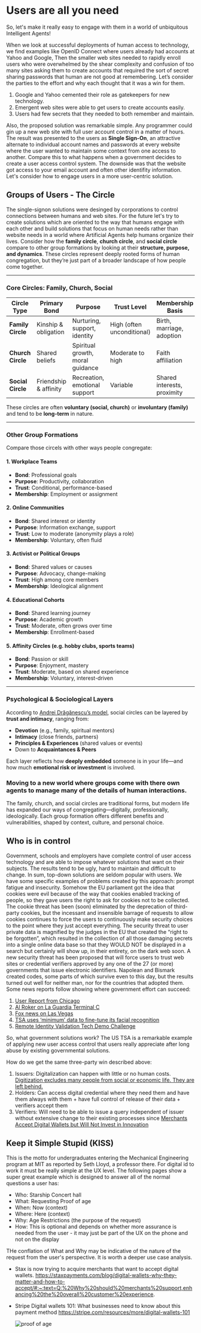 # Users are all you need
So, let's make it really easy to engage with them in a world of unbiquitous Intelligent Agents!

When we look at successful deployments of human access to technology, we find examples like OpenID Connect where users already had accounts at Yahoo and Google, Then the smaller web sites needed to rapidly enroll users who were overwhelmed by the shear complexity and confusion of too many sites asking them to create accounts that required the sort of secret sharing passwords that human are not good at remembering. Let’s consider the parties to the effort and why each thought that it was a win for them.

1. Google and Yahoo cemented their role as gatekeepers for new technology.
2. Emergent web sites were able to get users to create accounts easily.
3. Users had few secrets that they needed to both remember and maintain.

Also, the proposed solution was remarkable simple. Any programmer could gin up a new web site with full user account control in a matter of hours. The result was presented to the users as **Single Sign-On**, an attractive alternate to individual account names and passwords at every website where the user wanted to maintain some context from one access to another. Compare this to what happens when a government decides to create a user access control system. The downside was that the website got access to your email account and often other identifity information. Let's consider how to engage users in a more user-centric solution.

## Groups of Users - The Circle

The single-signon solutions were desinged by corporations to control connections between humans and web sites. For the future let's try to create solutions which are oriented to the way that humans engage with each other and build solutions that focus on human needs rather than website needs in a world where Artificial Agents help humans organize their lives. Consider how the **family circle**, **church circle**, and **social circle** compare to other group formations by looking at their **structure, purpose, and dynamics**. These circles represent deeply rooted forms of human congregation, but they’re just part of a broader landscape of how people come together.

---

### Core Circles: Family, Church, Social

| Circle Type     | Primary Bond        | Purpose                          | Trust Level        | Membership Basis         |
|----------------|---------------------|----------------------------------|--------------------|--------------------------|
| **Family Circle** | Kinship & obligation | Nurturing, support, identity     | High (often unconditional) | Birth, marriage, adoption |
| **Church Circle** | Shared beliefs       | Spiritual growth, moral guidance | Moderate to high   | Faith affiliation         |
| **Social Circle** | Friendship & affinity | Recreation, emotional support    | Variable           | Shared interests, proximity |

These circles are often **voluntary (social, church)** or **involuntary (family)** and tend to be **long-term** in nature.

---

### Other Group Formations

Compare those circels with other ways people congregate:

#### 1. **Workplace Teams**
- **Bond**: Professional goals
- **Purpose**: Productivity, collaboration
- **Trust**: Conditional, performance-based
- **Membership**: Employment or assignment

#### 2. **Online Communities**
- **Bond**: Shared interest or identity
- **Purpose**: Information exchange, support
- **Trust**: Low to moderate (anonymity plays a role)
- **Membership**: Voluntary, often fluid

#### 3. **Activist or Political Groups**
- **Bond**: Shared values or causes
- **Purpose**: Advocacy, change-making
- **Trust**: High among core members
- **Membership**: Ideological alignment

#### 4. **Educational Cohorts**
- **Bond**: Shared learning journey
- **Purpose**: Academic growth
- **Trust**: Moderate, often grows over time
- **Membership**: Enrollment-based

#### 5. **Affinity Circles** (e.g. hobby clubs, sports teams)
- **Bond**: Passion or skill
- **Purpose**: Enjoyment, mastery
- **Trust**: Moderate, based on shared experience
- **Membership**: Voluntary, interest-driven

---

### Psychological & Sociological Layers

According to [Andrei Drăgănescu’s model](https://www.andreidraganescu.info/2015/07/06/the-7-social-circle-types/), social circles can be layered by **trust and intimacy**, ranging from:
- **Devotion** (e.g., family, spiritual mentors)
- **Intimacy** (close friends, partners)
- **Principles & Experiences** (shared values or events)
- Down to **Acquaintances & Peers**

Each layer reflects how **deeply embedded** someone is in your life—and how much **emotional risk or investment** is involved.

### Moving to a new world where groups come with there own agents to manage many of the details of human interactions.

The family, church, and social circles are traditional forms, but modern life has expanded our ways of congregating—digitally, professionally, ideologically. Each group formation offers different benefits and vulnerabilities, shaped by context, culture, and personal choice.

## Who is in control

Government, schools and employers have complete control of user access technology and are able to impose whatever solutions that want on their subjects. The results tend to be ugly, hard to maintain and difficult to change. In sum, top-down solutions are seldom popular with users. We have some specific examples of problems created by this approach: prompt fatigue and insecurity. Somehow the EU parliament got the idea that cookies were evil because of the way that cookies enabled tracking of people, so they gave users the right to ask for cookies not to be collected. The cookie threat has been (soon) eliminated by the deprecation of third-party cookies, but the incessant and insensible barrage of requests to allow cookies continues to force the users to continuously make security choices to the point where they just accept everything. The security threat to user private data is magnified by the judges in the EU that created the “right to be forgotten”, which resulted in the collection of all those damaging secrets into a single online data base so that they WOULD NOT be displayed in a search but certainly will show up, in their entirety, on the dark web soon. A new security threat has been proposed that will force users to trust web sites or credential verifiers approved by any one of the 27 (or more) governments that issue electronic identifiers. Napolean and Bismark created codes, some parts of which survive even to this day, but the results turned out well for neither man, nor for the countries that adopted them. Some news reports follow showing where government effort can succeed:

1. [User Report from Chicago](https://thepointsguy.com/news/united-precheck-touchless-id-ohare/)
2. [Al Roker on La Guardia Terminal C](https://www.instagram.com/reel/C33LjrYOxbf/?igsh=MXh5c3dwNjBmdGhubw%3D%3D)
3. [Fox news on Las Vegas](https://fox59.com/news/national-world/airport-self-screening-security-lanes-being-tested-in-las-vegas/)
4. [TSA uses ‘minimum’ data to fine-tune its facial recognition](https://www.nextgov.com/emerging-tech/2024/01/tsa-uses-minimum-data-fine-tune-its-facial-recognition-some-experts-still-worry/393672/)
5. [Remote Identity Validation Tech Demo Challenge](https://www.dhs.gov/science-and-technology/news/2024/01/23/dhs-st-announces-track-3-remote-identity-validation-tech-demo-challenge)

So, what government solutions work? The US TSA is a remarkable example of applying new user access control that users really appreciate after long abuse by existing governmental solutions.

How do we get the same three-party win described above:

1. Issuers:  Digitalization can happen with little or no human costs. [Digitization excludes many people from social or economic life. They are left behind.](https://cacm.acm.org/blogcacm/digitization-puts-many-at-a-disadvantage/)
2. Holders: Can access digital credential where they need them and have them always with them + have full control of release of their data + verifiers accept them
3. Verifiers: Will need to be able to issue a query independent of issuer without extensive change to their existing processes since [Merchants Accept Digital Wallets but Will Not Invest in Innovation](https://www.pymnts.com/mobile-wallets/2023/merchants-accept-digital-wallets-will-not-invest-innovation/)

## Keep it Simple Stupid (KISS)

This is the motto for undergraduates entering the Mechanical Engineering program at MIT as reported by Seth Lloyd, a professor there. For digital id to work it must be really simple at the UX level. The following pages show a super great example which is designed to answer all of the normal questions a user has:

- Who: Starship Concert hall
- What: Requesting Proof of age
- When: Now (context)
- Where: Here (context)
- Why: Age Restrictions (the purpose of the request)
- How: This is optional and depends on whether more assurance is needed from the user - it may just be part of the UX on the phone and not on the display

THe conflation of What and Why may be indicative of the nature of the request from the user's perspective. It is worth a deeper use case analysis.
- Stax is now trying to acquire merchants that want to accept digital wallets. https://staxpayments.com/blog/digital-wallets-why-they-matter-and-how-to-accept/#:~:text=Q:%20Why%20should%20merchants%20support,enhancing%20the%20overall%20customer%20experience.
- Stripe Digital wallets 101: What businesses need to know about this payment method https://stripe.com/resources/more/digital-wallets-101


  ![proof of age](https://github.com/TomCJones/All-you-need/assets/11299542/470bc81d-f095-47f8-a652-dbe431d11a23)

